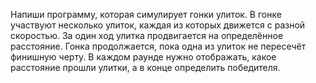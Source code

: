 Напиши программу, которая симулирует гонки улиток. В гонке участвуют несколько улиток, каждая из которых движется с разной скоростью. За один ход улитка продвигается на определённое расстояние. Гонка продолжается, пока одна из улиток не пересечёт финишную черту. В каждом раунде нужно отображать, какое расстояние прошли улитки, а в конце определить победителя.
